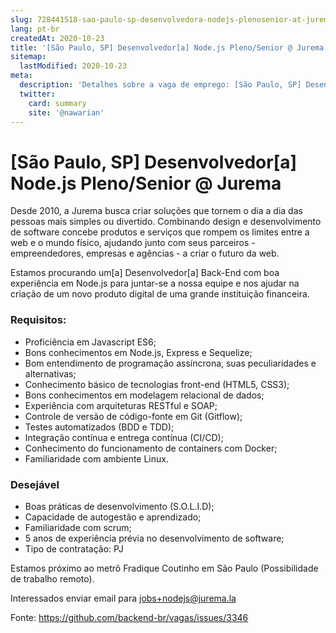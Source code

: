 ```yaml
---
slug: 728441518-sao-paulo-sp-desenvolvedora-nodejs-plenosenior-at-jurema
lang: pt-br
createdAt: 2020-10-23
title: '[São Paulo, SP] Desenvolvedor[a] Node.js Pleno/Senior @ Jurema - Vaga de Emprego'
sitemap:
  lastModified: 2020-10-23
meta:
  description: 'Detalhes sobre a vaga de emprego: [São Paulo, SP] Desenvolvedor[a] Node.js Pleno/Senior @ Jurema'
  twitter:
    card: summary
    site: '@nawarian'
---
```


# [São Paulo, SP] Desenvolvedor[a] Node.js Pleno/Senior @ Jurema

Desde 2010, a Jurema busca criar soluções que tornem o dia a dia das pessoas mais simples ou divertido. Combinando design e desenvolvimento de software concebe produtos e serviços que rompem os limites entre a web e o mundo físico, ajudando junto com seus parceiros - empreendedores, empresas e agências - a criar o futuro da web.

Estamos procurando um[a] Desenvolvedor[a] Back-End com boa experiência em Node.js para juntar-se a nossa equipe e nos ajudar na criação de um novo produto digital de uma grande instituição financeira.

### Requisitos:
- Proficiência em Javascript ES6;
- Bons conhecimentos em Node.js, Express e Sequelize;
- Bom entendimento de programação assíncrona, suas peculiaridades e alternativas;
- Conhecimento básico de tecnologias front-end (HTML5, CSS3);
- Bons conhecimentos em modelagem relacional de dados;
- Experiência com arquiteturas RESTful e SOAP;
- Controle de versão de código-fonte em Git (Gitflow);
- Testes automatizados (BDD e TDD);
- Integração contínua e entrega contínua (CI/CD);
- Conhecimento do funcionamento de containers com Docker;
- Familiaridade com ambiente Linux.
### Desejável
- Boas práticas de desenvolvimento (S.O.L.I.D);
- Capacidade de autogestão e aprendizado;
- Familiaridade com scrum;
- 5 anos de experiência prévia no desenvolvimento de software;
- Tipo de contratação: PJ

Estamos próximo ao metrô Fradique Coutinho em São Paulo (Possibilidade de trabalho remoto).

Interessados enviar email para jobs+nodejs@jurema.la

Fonte: https://github.com/backend-br/vagas/issues/3346